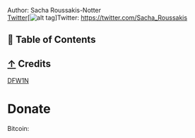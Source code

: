                             
 Author: Sacha Roussakis-Notter    
 [Twitter](https://en.wikipedia.org/wiki/Twitter)[![alt tag](https://cdn1.iconfinder.com/data/icons/iconza-circle-social/64/697029-twitter-512.png)]Twitter: https://twitter.com/Sacha_Roussakis
## 📖 Table of Contents









## [↑](#contents) Credits
[DFW1N](https://github.com/DFW1N)
 # Donate
 Bitcoin:
